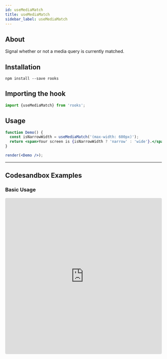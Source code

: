 ```yaml
---
id: useMediaMatch
title: useMediaMatch
sidebar_label: useMediaMatch
---
```



    

## About

Signal whether or not a media query is currently matched.

[//]: # "Main"

## Installation

    npm install --save rooks

## Importing the hook

```javascript
import {useMediaMatch} from 'rooks';
```

## Usage

```jsx
function Demo() {
  const isNarrowWidth = useMediaMatch('(max-width: 600px)');
  return <span>Your screen is {isNarrowWidth ? 'narrow' : 'wide'}.</span>;
}

render(<Demo />);
```


---

## Codesandbox Examples

### Basic Usage    

<iframe src="https://codesandbox.io/embed/usemediamatch-f616x?fontsize=14&hidenavigation=1&theme=dark"
style="width:100%; height:500px; border:0; border-radius: 4px; overflow:hidden;"
title="useMediaMatch"
allow="accelerometer; ambient-light-sensor; camera; encrypted-media; geolocation; gyroscope; hid; microphone; midi; payment; usb; vr; xr-spatial-tracking"
sandbox="allow-forms allow-modals allow-popups allow-presentation allow-same-origin allow-scripts"
/>


## Join Bhargav's discord server
You can click on the floating discord icon at the bottom right of the screen and talk to us in our server.

